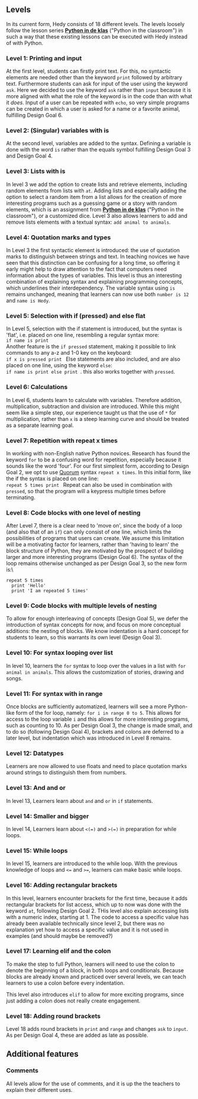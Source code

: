 Levels
------

In its current form, Hedy consists of 18 different levels. The levels loosely
follow the lesson series [**Python in de klas**](http://pythonindeklas.nl/)
("Python in the classroom") in such a way that these existing lessons can be
executed with Hedy instead of with Python.

### Level 1: Printing and input

At the first level, students can firstly print text. For this, no
syntactic elements are needed other than the keyword `print`
followed by arbitrary text. Furthermore students can ask for
input of the user using the keyword `ask`. Here we decided to use
the keyword `ask` rather than `input` because it is more aligned
with what the role of the keyword is in the code than with what it
*does*. Input of a user can be repeated with `echo`, so very simple
programs can be created in which a user is asked for a name or a
favorite animal, fulfilling Design Goal 6.

### Level 2: (Singular) variables with is

At the second level, variables are added to the syntax. Defining a variable is done with the word `is` rather than the equals symbol fulfilling Design Goal 3 and Design Goal 4.

### Level 3: Lists with is
In level 3 we add the option to create lists and retrieve elements, including random elements from lists with `at`. Adding lists and especially adding the option to select a
random item from a list allows for the creation of more interesting programs such as a guessing game or a story with random elements, which is an assignment from [**Python in de klas**](http://pythonindeklas.nl/) ("Python in the classroom"), or a customized dice.
Level 3 also allows learners to add and remove lists elements with a textual syntax: `add animal to animals`.

### Level 4: Quotation marks and types
In Level 3 the first syntactic element is introduced: the use of quotation marks to distinguish between strings and text. In teaching novices we have seen that this distinction can be confusing for a long time, so offering it early might help to draw attention to the fact that
computers need information about the types of variables. This level is thus an interesting combination of explaining syntax and explaining
programming concepts, which underlines their interdependency. The variable syntax using `is` remains unchanged, meaning that learners
can now use both `number is 12` and `name is Hedy`.

### Level 5: Selection with if (pressed) and else flat

In Level 5, selection with the if statement is introduced, but the
syntax is 'flat', i.e. placed on one line, resembling a regular syntax
more:\
`if name is print `\
Another feature is the `if pressed` statement, making it possible to link commands
to any a-z and 1-0 key on the keyboard:\
`if x is pressed print `
Else statements are also included, and are also placed on one line,
using the keyword `else`:\
`if name is print else print `.
this also works together with `pressed`.

### Level 6: Calculations

In Level 6, students learn to calculate with variables. Therefore addition,
multiplication, subtraction and division are introduced. While this
might seem like a simple step, our experience taught us that the use of
`*` for multiplication, rather than `x` is a
steep learning curve and should be treated as a separate learning goal.

### Level 7: Repetition with repeat x times

In working with non-English native Python novices. Research has found
the keyword `for` to be a confusing word for repetition, especially
because it sounds like the word 'four'. For our
first simplest form, according to Design Goal 2, we opt to use
[Quorum](https://quorumlanguage.com/) syntax `repeat x times`. In this
initial form, like the if the syntax is placed on one line:\
`repeat 5 times print `
Repeat can also be used in combination with `pressed`, so that the program will
a keypress multiple times before terminating.

### Level 8: Code blocks with one level of nesting

After Level 7, there is a clear need to 'move on', since the body of a loop
(and also that of an `if`) can only consist of one line, which limits the
possibilities of programs that users can create. We assume this
limitation will be a motivating factor for learners, rather than 'having
to learn' the block structure of Python, they are motivated by the
prospect of building larger and more interesting programs (Design Goal
6). The syntax of the loop remains otherwise unchanged as per Design
Goal 3, so the new form is:\

```
repeat 5 times
  print 'Hello'
  print 'I am repeated 5 times'
```

### Level 9: Code blocks with multiple levels of nesting

To allow for enough interleaving of concepts (Design Goal 5), we defer
the introduction of syntax concepts for now, and focus on more conceptual
additions: the nesting of blocks. We know indentation is a hard concept
for students to learn, so this warrants its own level (Design Goal 3).

### Level 10: For syntax looping over list

In level 10, learners the `for` syntax to loop over the values in a list with `for animal in animals`.
This allows the customization of stories, drawing and songs.

### Level 11: For syntax with in range

Once blocks are sufficiently automatized, learners will see a more
Python-like form of the for loop, namely: `for i in range 0 to 5`.
This allows for access to the loop variable `i` and this allows for
more interesting programs, such as counting to 10. As per Design Goal 3,
the change is made small, and to do so (following Design Goal 4),
brackets and colons are deferred to a later level, but indentation which
was introduced in Level 8 remains.

### Level 12: Datatypes

Learners are now allowed to use floats and need to place quotation marks around
strings to distinguish them from numbers.

### Level 13: And and or

In level 13, Learners learn about `and` and `or` in `if` statements.

### Level 14: Smaller and bigger

In level 14, Learners learn about `<(=)` and `>(=)` in preparation for while loops.

### Level 15: While loops

In level 15, learners are introduced to the while loop. With the previous knowledge of loops and `<=` and `>=`, learners can make basic while loops.

### Level 16: Adding rectangular brackets

In this level, learners encounter brackets for the first time, because it adds rectangular brackets for list access, which up to now was done with the keyword `at`, following Design Goal 2. THis level also explain accessing lists with a numeric index, starting at 1. The code to access a specific
value has already been available technically since level 2, but there was no explanation yet how to access a specific value and it is not used in examples (and should maybe be removed?)

### Level 17: Learning elif and the colon

To make the step to full Python, learners will need to use the colon to denote the beginning of a block, in both loops and conditionals.
Because blocks are already known and practiced over several levels, we can teach learners to use a colon before every indentation.

This level also introduces `elif` to allow for more exciting programs, since just adding a colon does not really create engagement.

### Level 18: Adding round brackets

Level 18 adds round brackets in `print` and `range` and changes `ask` to `input`. As per Design Goal 4, these are added as late as possible.


Additional features
------
### Comments

All levels allow for the use of comments, and it is up the the teachers to explain their different uses.
